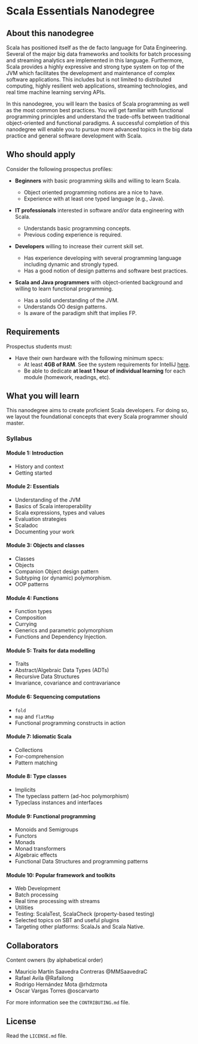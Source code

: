 # Scala Essentials Nanodegree 

## About this nanodegree

Scala has positioned itself as the de facto language for Data Engineering. Several of the major big data frameworks and 
toolkits for batch processing and streaming analytics are implemented in this language. Furthermore, Scala provides a 
highly expressive and strong type system on top of the JVM which facilitates the development and maintenance of 
complex software applications. This includes but is not limited to distributed computing, highly resilient web 
applications, streaming technologies, and real time machine learning serving APIs.

In this nanodegree, you will learn the basics of Scala programming as well as the most common best practices. 
You will get familiar with functional programming principles and understand the trade-offs between  traditional 
object-oriented and functional paradigms. A successful completion of this nanodegree will enable you to pursue more 
advanced topics in the big data practice and general software development with Scala.

## Who should apply

Consider the following prospectus profiles: 

* **Beginners** with basic programming skills and willing to learn Scala.
    * Object oriented programming notions are a nice to have.
    * Experience with at least one typed language (e.g., Java).  

* **IT professionals** interested in software and/or data engineering with Scala.
    * Understands basic programming concepts.
    * Previous coding experience is required.

* **Developers** willing to increase their current skill set.
    * Has experience developing with several programming language including dynamic and strongly typed.
    * Has a good notion of design patterns and software best practices.
    
* **Scala and Java programmers** with object-oriented background and willing to learn functional programming.
    * Has a solid understanding of the JVM.
    * Understands OO design patterns. 
    * Is aware of the paradigm shift that implies FP.
    
## Requirements

Prospectus students must:

* Have their own hardware with the following minimum specs:
    * At least **4GB of RAM**. See the system requirements for IntelliJ [here](https://bit.ly/1IDJJ7h).
    * Be able to dedicate **at least 1 hour of individual learning** for each module (homework, readings, etc).
    
    
    
## What you will learn

This nanodegree aims to create proficient Scala developers. For doing so, we layout the foundational concepts that 
every Scala programmer should master.    

### Syllabus

#### Module 1: Introduction

* History and context
* Getting started

#### Module 2: Essentials

* Understanding of the JVM
* Basics of Scala interoperability
* Scala expressions, types and values
* Evaluation strategies
* Scaladoc
* Documenting your work

#### Module 3: Objects and classes

* Classes
* Objects
* Companion Object design pattern
* Subtyping (or dynamic) polymorphism.
* OOP patterns

#### Module 4: Functions

* Function types
* Composition
* Currying
* Generics and parametric polymorphism
* Functions and Dependency Injection.

#### Module 5: Traits for data modelling

* Traits
* Abstract/Algebraic Data Types (ADTs)
* Recursive Data Structures
* Invariance, covariance and contravariance

#### Module 6: Sequencing computations

* `fold`
* `map` and `flatMap`
* Functional programming constructs in action

#### Module 7: Idiomatic Scala

* Collections
* For-comprehension
* Pattern matching

#### Module 8: Type classes

* Implicits
* The typeclass pattern (ad-hoc polymorphism)
* Typeclass instances and interfaces

#### Module 9: Functional programming

* Monoids and Semigroups
* Functors
* Monads
* Monad transformers
* Algebraic effects
* Functional Data Structures and programming patterns

#### Module 10: Popular framework and toolkits

* Web Development
* Batch processing
* Real time processing with streams
* Utilities
* Testing: ScalaTest, ScalaCheck (property-based testing)
* Selected topics on SBT and useful plugins
* Targeting other platforms: ScalaJs and Scala Native.

## Collaborators

Content owners (by alphabetical order)

+ Mauricio Martín Saavedra Contreras @MMSaavedraC
+ Rafael Avila @Rafailong
+ Rodrigo Hernández Mota @rhdzmota
+ Oscar Vargas Torres @oscarvarto

For more information see the `CONTRIBUTING.md` file. 

## License

Read the `LICENSE.md` file. 
